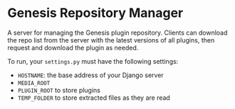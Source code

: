 # Genesis Repository Manager

A server for managing the Genesis plugin repository. Clients can download the repo list from the server with the latest versions of all plugins, then request and download the plugin as needed.

To run, your `settings.py` must have the following settings:

* `HOSTNAME`: the base address of your Django server
* `MEDIA_ROOT`
* `PLUGIN_ROOT` to store plugins
* `TEMP_FOLDER` to store extracted files as they are read
